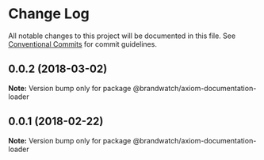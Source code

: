 # Change Log

All notable changes to this project will be documented in this file.
See [Conventional Commits](https://conventionalcommits.org) for commit guidelines.

<a name="0.0.2"></a>
## 0.0.2 (2018-03-02)




**Note:** Version bump only for package @brandwatch/axiom-documentation-loader

<a name="0.0.1"></a>
## 0.0.1 (2018-02-22)




**Note:** Version bump only for package @brandwatch/axiom-documentation-loader
